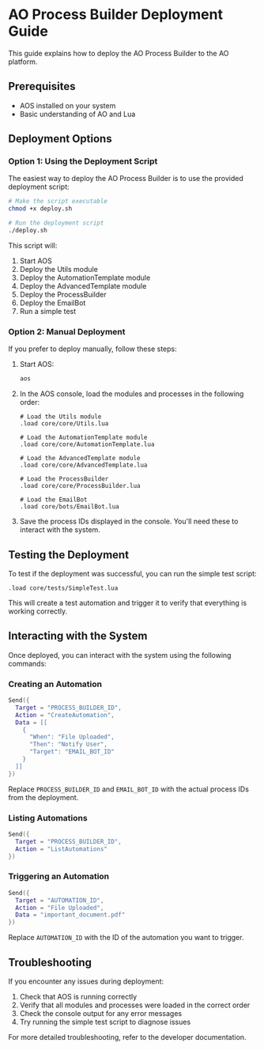 # AO Process Builder Deployment Guide

This guide explains how to deploy the AO Process Builder to the AO platform.

## Prerequisites

-   AOS installed on your system
-   Basic understanding of AO and Lua

## Deployment Options

### Option 1: Using the Deployment Script

The easiest way to deploy the AO Process Builder is to use the provided deployment script:

```bash
# Make the script executable
chmod +x deploy.sh

# Run the deployment script
./deploy.sh
```

This script will:

1. Start AOS
2. Deploy the Utils module
3. Deploy the AutomationTemplate module
4. Deploy the AdvancedTemplate module
5. Deploy the ProcessBuilder
6. Deploy the EmailBot
7. Run a simple test

### Option 2: Manual Deployment

If you prefer to deploy manually, follow these steps:

1. Start AOS:

    ```bash
    aos
    ```

2. In the AOS console, load the modules and processes in the following order:

    ```
    # Load the Utils module
    .load core/core/Utils.lua

    # Load the AutomationTemplate module
    .load core/core/AutomationTemplate.lua

    # Load the AdvancedTemplate module
    .load core/core/AdvancedTemplate.lua

    # Load the ProcessBuilder
    .load core/core/ProcessBuilder.lua

    # Load the EmailBot
    .load core/bots/EmailBot.lua
    ```

3. Save the process IDs displayed in the console. You'll need these to interact with the system.

## Testing the Deployment

To test if the deployment was successful, you can run the simple test script:

```
.load core/tests/SimpleTest.lua
```

This will create a test automation and trigger it to verify that everything is working correctly.

## Interacting with the System

Once deployed, you can interact with the system using the following commands:

### Creating an Automation

```lua
Send({
  Target = "PROCESS_BUILDER_ID",
  Action = "CreateAutomation",
  Data = [[
    {
      "When": "File Uploaded",
      "Then": "Notify User",
      "Target": "EMAIL_BOT_ID"
    }
  ]]
})
```

Replace `PROCESS_BUILDER_ID` and `EMAIL_BOT_ID` with the actual process IDs from the deployment.

### Listing Automations

```lua
Send({
  Target = "PROCESS_BUILDER_ID",
  Action = "ListAutomations"
})
```

### Triggering an Automation

```lua
Send({
  Target = "AUTOMATION_ID",
  Action = "File Uploaded",
  Data = "important_document.pdf"
})
```

Replace `AUTOMATION_ID` with the ID of the automation you want to trigger.

## Troubleshooting

If you encounter any issues during deployment:

1. Check that AOS is running correctly
2. Verify that all modules and processes were loaded in the correct order
3. Check the console output for any error messages
4. Try running the simple test script to diagnose issues

For more detailed troubleshooting, refer to the developer documentation.
